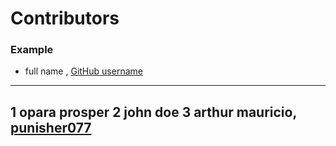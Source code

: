 # Contributors

### Example
- full name , [GitHub username](link)

---
1 opara prosper
2 john doe
3 arthur mauricio, [punisher077](https://github.com/punisher077)
---
